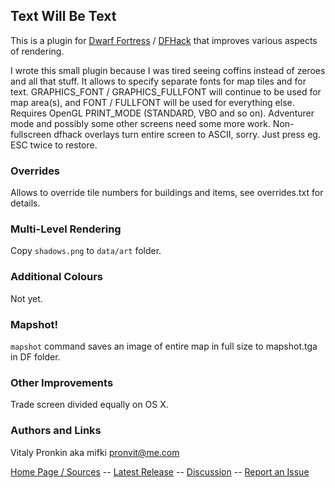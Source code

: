 ## Text Will Be Text ##

This is a plugin for [Dwarf Fortress](http://bay12games.com) / [DFHack](http://github.com/dfhack/dfhack) that improves various aspects of rendering.

I wrote this small plugin because I was tired seeing coffins instead of zeroes and all that stuff. It allows to specify separate fonts for map tiles and for text. GRAPHICS\_FONT / GRAPHICS\_FULLFONT will continue to be used for map area(s), and FONT / FULLFONT will be used for everything else. Requires OpenGL PRINT_MODE (STANDARD, VBO and so on). Adventurer mode and possibly some other screens need some more work. Non-fullscreen dfhack overlays turn entire screen to ASCII, sorry. Just press eg. ESC twice to restore.

### Overrides ###

Allows to override tile numbers for buildings and items, see overrides.txt for details.

### Multi-Level Rendering ###

Copy `shadows.png` to `data/art` folder.

### Additional Colours ###

Not yet.

### Mapshot! ###

`mapshot` command saves an image of entire map in full size to mapshot.tga in DF folder.

### Other Improvements ###

Trade screen divided equally on OS X.

### Authors and Links ###

Vitaly Pronkin aka mifki <pronvit@me.com>

[Home Page / Sources](https://github.com/mifki/df-twbt) -- [Latest Release](https://github.com/mifki/df-twbt/releases) -- [Discussion](http://www.bay12forums.com/smf/index.php?topic=138754.0) -- [Report an Issue](https://github.com/mifki/df-twbt/issues)
